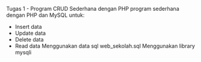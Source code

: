 Tugas 1 - Program CRUD Sederhana dengan PHP
program sederhana dengan PHP dan MySQL untuk:
- Insert data
- Update data
- Delete data
- Read data
Menggunakan data sql web_sekolah.sql
Menggunakan library mysqli
